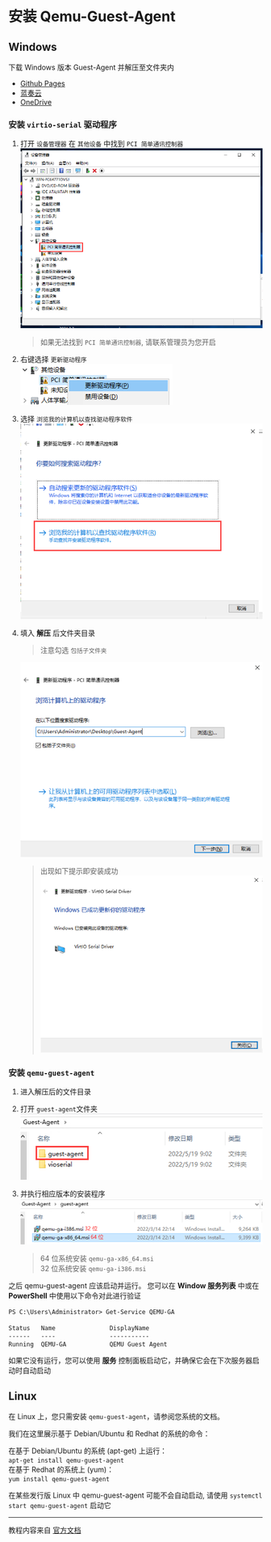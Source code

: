 # 安装 Qemu-Guest-Agent

## Windows

下载 Windows 版本 Guest-Agent 并解压至文件夹内  
- [Github Pages](Guest-Agent.zip)
- [蓝奏云](https://ncgs.lanzoul.com/iJMIt053s90b)  
- [OneDrive](https://ncgst-my.sharepoint.com/:u:/g/personal/modcraft_ncgst_onmicrosoft_com/EdcgFNOGM2ZIinVq7WQZfcEBHergZnIau6Ba9Wf3DE3OMw)
> 
### 安装 `virtio-serial` 驱动程序  

1. 打开 `设备管理器` 在 `其他设备` 中找到 `PCI 简单通讯控制器`  
   ![PCI 简单通讯控制器](img/A-1.png)
   > 如果无法找到 `PCI 简单通讯控制器`, 请联系管理员为您开启
2. 右键选择 `更新驱动程序`  
   ![更新驱动程序](img/A-2.png)

3. 选择 `浏览我的计算机以查找驱动程序软件`  
   ![浏览我的计算机以查找驱动程序软件](img/A-3.png)

4. 填入 **解压** 后文件夹目录  
   > 注意勾选 `包括子文件夹`  
   
   ![安装驱动](img/A-4.png)    
   
   > 出现如下提示即安装成功  
   > ![安装成功](img/A-5.png)  

### 安装 `qemu-guest-agent`  

1. 进入解压后的文件目录  

2. 打开 `guest-agent`文件夹  
   ![](img/B-1.png)  

3. 并执行相应版本的安装程序  
   ![](img/B-2.png)  
   > 64 位系统安装 `qemu-ga-x86_64.msi`  
   > 32 位系统安装 `qemu-ga-i386.msi`  

之后 qemu-guest-agent 应该启动并运行。 您可以在 **Window 服务列表** 中或在 **PowerShell** 中使用以下命令对此进行验证  
```
PS C:\Users\Administrator> Get-Service QEMU-GA

Status   Name               DisplayName
------   ----               -----------
Running  QEMU-GA            QEMU Guest Agent
```
如果它没有运行，您可以使用 **服务** 控制面板启动它，并确保它会在下次服务器启动时自动启动  

## Linux
在 Linux 上，您只需安装 `qemu-guest-agent`，请参阅您系统的文档。  

我们在这里展示基于 Debian/Ubuntu 和 Redhat 的系统的命令：  

在基于 Debian/Ubuntu 的系统 (apt-get) 上运行：  
`apt-get install qemu-guest-agent`  
在基于 Redhat 的系统上 (yum)：  
`yum install qemu-guest-agent`

在某些发行版 Linux 中 qemu-guest-agent 可能不会自动启动, 
请使用 `systemctl start qemu-guest-agent` 启动它


***

教程内容来自 [官方文档](https://pve.proxmox.com/wiki/Qemu-guest-agent)